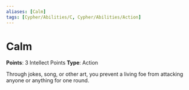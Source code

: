 ```yaml
---
aliases: [Calm]
tags: [Cypher/Abilities/C, Cypher/Abilities/Action]
---
```


# Calm

**Points**: 3 Intellect Points
**Type**: Action

Through jokes, song, or other art, you prevent a living foe from attacking anyone or anything for one round.
